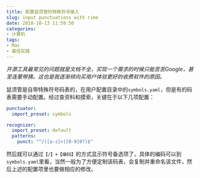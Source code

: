 ```yaml
---
title: 配置鼠须管的特殊符号输入
slug: input punctuations with rime
date: 2018-10-13 11:59:50
categories:
- 计算机
tags:
- Mac
- 最佳实践
---
```

*开源工具最常见的问题就是文档不全，实现一个需求的时候只能苦苦Google，甚至连蒙带猜。这也是我逐渐倾向买用户体验更好的收费软件的原因。*

鼠须管是自带特殊符号码表的，在用户配置目录中的`symbols.yaml`，但是有的码表需要手动配置。经过查资料和摸索，关键在于以下几项配置：

```yaml
punctuator:
  import_preset: symbols

recognizer:
  import_preset: default
  patterns:
    punct: "^/([a-z]+|[0-9]0?)$"
```

然后就可以通过`【/】+【编码】`的方式显示符号备选项了，具体的编码可以到`symbols.yaml`里看，当然一般为了方便定制该码表，会复制并重命名该文件，然后上述的配置项里也要做相应的修改。
